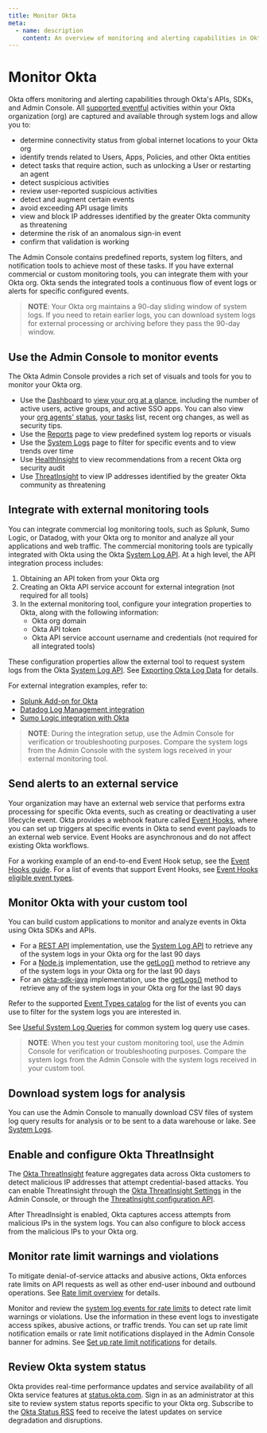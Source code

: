 ```yaml
---
title: Monitor Okta
meta:
  - name: description
    content: An overview of monitoring and alerting capabilities in Okta. Learn about monitoring tools and integration features available in Okta.
---
```


# Monitor Okta

Okta offers monitoring and alerting capabilities through Okta's APIs, SDKs, and Admin Console. All [supported eventful](/docs/reference/api/event-types/) activities within your Okta organization (org) are captured and available through system logs and allow you to:

* determine connectivity status from global internet locations to your Okta org
* identify trends related to Users, Apps, Policies, and other Okta entities
* detect tasks that require action, such as unlocking a User or restarting an agent
* detect suspicious activities
* review user-reported suspicious activities
* detect and augment certain events
* avoid exceeding API usage limits
* view and block IP addresses identified by the greater Okta community as threatening
* determine the risk of an anomalous sign-in event
* confirm that validation is working

The Admin Console contains predefined reports, system log filters, and notification tools to achieve most of these tasks. If you have external commercial or custom monitoring tools, you can integrate them with your Okta org. Okta sends the integrated tools a continuous flow of event logs or alerts for specific configured events.

> **NOTE**: Your Okta org maintains a 90-day sliding window of system logs. If you need to retain earlier logs, you can download system logs for external processing or archiving before they pass the 90-day window.

## Use the Admin Console to monitor events
The Okta Admin Console provides a rich set of visuals and tools for you to monitor your Okta org.

* Use the [Dashboard](https://help.okta.com/en/prod/Content/Topics/Dashboard/Dashboard.htm) to [view your org at a glance](https://help.okta.com/en/prod/Content/Topics/Dashboard/view-your-org.htm), including the number of active users, active groups, and active SSO apps. You can also view your [org agents' status](https://help.okta.com/en/prod/Content/Topics/Dashboard/view-org-agent-status.htm), [your tasks](https://help.okta.com/en/prod/Content/Topics/Dashboard/monitor-your-tasks.htm) list, recent org changes, as well as security tips.
* Use the [Reports](https://help.okta.com/en/prod/Content/Topics/Reports/report-types.htm) page to view predefined system log reports or visuals
* Use the [System Logs](https://help.okta.com/en/prod/Content/Topics/Reports/Reports_SysLog.htm) page to filter for specific events and to view trends over time
* Use [HealthInsight](https://help.okta.com/en/prod/Content/Topics/Security/healthinsight/healthinsight.htm) to view recommendations from a recent Okta org security audit
* Use [ThreatInsight](https://help.okta.com/en/prod/Content/Topics/Security/threat-insight/ti-index.htm) to view IP addresses identified by the greater Okta community as threatening

## Integrate with external monitoring tools

You can integrate commercial log monitoring tools, such as Splunk, Sumo Logic, or Datadog, with your Okta org to monitor and analyze all your applications and web traffic. The commercial monitoring tools are typically integrated with Okta using the Okta [System Log API](/docs/reference/api/system-log/).
At a high level, the API integration process includes:

1. Obtaining an API token from your Okta org
2. Creating an Okta API service account for external integration (not required for all tools)
3. In the external monitoring tool, configure your integration properties to Okta, along with the following information:
   * Okta org domain
   * Okta API token
   * Okta API service account username and credentials (not required for all integrated tools)

These configuration properties allow the external tool to request system logs from the Okta [System Log API](/docs/reference/api/system-log/).
See [Exporting Okta Log Data](https://support.okta.com/help/s/article/Exporting-Okta-Log-Data) for details.

For external integration examples, refer to:

* [Splunk Add-on for Okta](https://www.okta.com/integrations/splunk-add-on-for-okta/)
* [Datadog Log Management integration](https://www.okta.com/integrations/datadog/)
* [Sumo Logic integration with Okta](https://www.okta.com/integrations/sumologic/)

> **NOTE**: During the integration setup, use the Admin Console for verification or troubleshooting purposes. Compare the system logs from the Admin Console with the system logs received in your external monitoring tool.

## Send alerts to an external service

Your organization may have an external web service that performs extra processing for specific Okta events, such as creating or deactivating a user lifecycle event. Okta provides a webhook feature called [Event Hooks](/docs/concepts/event-hooks/), where you can set up triggers at specific events in Okta to send event payloads to an external web service. Event Hooks are asynchronous and do not affect existing Okta workflows.

For a working example of an end-to-end Event Hook setup, see the [Event Hooks guide](/docs/guides/event-hook-implementation/nodejs/overview/). For a list of events that support Event Hooks, see [Event Hooks eligible event types](/docs/reference/api/event-types/?q=event-hook-eligible).

## Monitor Okta with your custom tool

You can build custom applications to monitor and analyze events in Okta using Okta SDKs and APIs.

* For a [REST API](https://developer.okta.com/code/rest/) implementation, use the [System Log API](/docs/reference/api/system-log/) to retrieve any of the system logs in your Okta org for the last 90 days
* For a [Node.js](https://github.com/okta/okta-sdk-nodejs) implementation, use the [getLog()](https://github.com/okta/okta-sdk-nodejs#get-logs) method to retrieve any of the system logs in your Okta org for the last 90 days
* For an [okta-sdk-java](https://github.com/okta/okta-sdk-java) implementation, use the [getLogs()](https://github.com/okta/okta-sdk-java#list-system-logs) method to retrieve any of the system logs in your Okta org for the last 90 days

Refer to the supported [Event Types catalog](/docs/reference/api/event-types/#catalog) for the list of events you can use to filter for the system logs you are interested in.

See [Useful System Log Queries](https://support.okta.com/help/s/article/Useful-System-Log-Queries?language=en_US&_ga=2.122976834.831546547.1618838361-957571954.1617637001) for common system log query use cases.

> **NOTE**: When you test your custom monitoring tool, use the Admin Console for verification or troubleshooting purposes. Compare the system logs from the Admin Console with the system logs received in your custom tool.

## Download system logs for analysis

You can use the Admin Console to manually download CSV files of system log query results for analysis or to be sent to a data warehouse or lake. See [System Logs](https://help.okta.com/en/prod/Content/Topics/Reports/Reports_SysLog.htm).

## Enable and configure Okta ThreatInsight

The [Okta ThreatInsight](https://help.okta.com/en/prod/Content/Topics/Security/threat-insight/ti-index.htm)  feature aggregates data across Okta customers to detect malicious IP addresses that attempt credential-based attacks. You can enable ThreatInsight through the [Okta ThreatInsight Settings](https://help.okta.com/en/prod/Content/Topics/Security/threat-insight/configure-threatinsight.htm) in the Admin Console, or through the [ThreatInsight configuration API](/docs/reference/api/threat-insight/).

After ThreadInsight is enabled, Okta captures access attempts from malicious IPs in the system logs. You can also configure to block access from the malicious IPs to your Okta org.

## Monitor rate limit warnings and violations

To mitigate denial-of-service attacks and abusive actions, Okta enforces rate limits on API requests as well as other end-user inbound and outbound operations. See [Rate limit overview](/docs/reference/rate-limits/) for details.

Monitor and review the [system log events for rate limits](/docs/reference/rl-system-log-events/) to detect rate limit warnings or violations. Use the information in these event logs to investigate access spikes, abusive actions, or traffic trends. You can set up rate limit notification emails or rate limit notifications displayed in the Admin Console banner for admins. See [Set up rate limit notifications](https://help.okta.com/en/prod/Content/Topics/Settings/set-up-rate-limit-notifs.htm) for details.

## Review Okta system status

Okta provides real-time performance updates and service availability of all Okta service features at [status.okta.com](http://status.okta.com). Sign in as an administrator at this site to review system status reports specific to your Okta org. Subscribe to the [Okta Status RSS](http://feeds.feedburner.com/OktaTrustRSS) feed to receive the latest updates on service degradation and disruptions.
